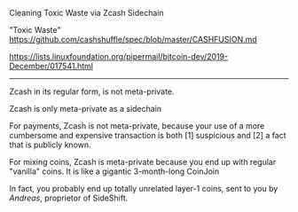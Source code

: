 Cleaning Toxic Waste via Zcash Sidechain



"Toxic Waste"
https://github.com/cashshuffle/spec/blob/master/CASHFUSION.md

https://lists.linuxfoundation.org/pipermail/bitcoin-dev/2019-December/017541.html



---


Zcash in its regular form, is not meta-private.


Zcash is only meta-private as a sidechain



For payments, Zcash is not meta-private, because your use of a more cumbersome and expensive transaction is both [1] suspicious and [2] a fact that is publicly known.

For mixing coins, Zcash is meta-private because you end up with regular "vanilla" coins. It is like a gigantic 3-month-long CoinJoin

In fact, you probably end up totally unrelated layer-1 coins, sent to you by *Andreas*, proprietor of SideShift.